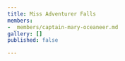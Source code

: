 ```yaml
---
title: Miss Adventurer Falls
members:
- _members/captain-mary-oceaneer.md
gallery: []
published: false

---
```

